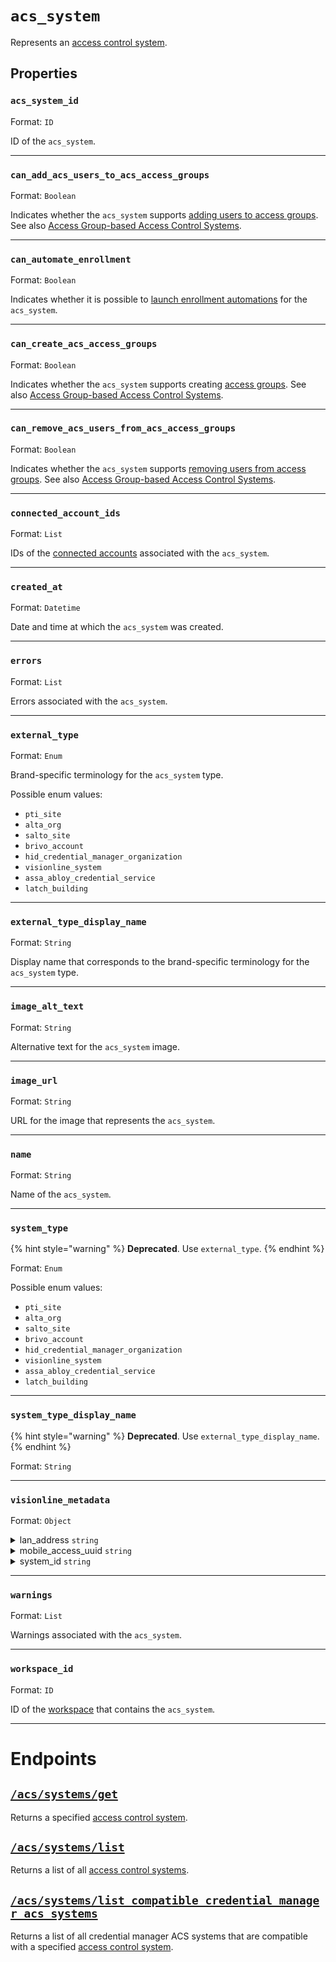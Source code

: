 # `acs_system`

Represents an [access control system](https://docs.seam.co/latest/capability-guides/access-systems).

## Properties

### `acs_system_id`

Format: `ID`

ID of the `acs_system`.


---

### `can_add_acs_users_to_acs_access_groups`

Format: `Boolean`

Indicates whether the `acs_system` supports [adding users to access groups](https://docs.seam.co/latest/capability-guides/access-systems/assigning-users-to-access-groups#add-an-acs-user-to-an-access-group). See also [Access Group-based Access Control Systems](../../../capability-guides/access-systems/understanding-access-control-system-differences.md#access-group-based-access-control-systems).


---

### `can_automate_enrollment`

Format: `Boolean`

Indicates whether it is possible to [launch enrollment automations](https://docs.seam.co/latest/capability-guides/mobile-access-in-development/issuing-mobile-credentials-from-an-access-control-system#prepare-the-phones-for-a-user-identity-to-start-receiving-mobile-credentials-using-an-enrollment-aut) for the `acs_system`.


---

### `can_create_acs_access_groups`

Format: `Boolean`

Indicates whether the `acs_system` supports creating [access groups](https://docs.seam.co/latest/capability-guides/access-systems/assigning-users-to-access-groups). See also [Access Group-based Access Control Systems](../../../capability-guides/access-systems/understanding-access-control-system-differences.md#access-group-based-access-control-systems).


---

### `can_remove_acs_users_from_acs_access_groups`

Format: `Boolean`

Indicates whether the `acs_system` supports [removing users from access groups](https://docs.seam.co/latest/capability-guides/access-systems/assigning-users-to-access-groups#remove-an-acs-user-from-an-access-group). See also [Access Group-based Access Control Systems](../../../capability-guides/access-systems/understanding-access-control-system-differences.md#access-group-based-access-control-systems).


---

### `connected_account_ids`

Format: `List`

IDs of the [connected accounts](../../../core-concepts/connected-accounts/README.md) associated with the `acs_system`.


---

### `created_at`

Format: `Datetime`

Date and time at which the `acs_system` was created.


---

### `errors`

Format: `List`

Errors associated with the `acs_system`.


---

### `external_type`

Format: `Enum`

Brand-specific terminology for the `acs_system` type.

Possible enum values:
- `pti_site`
- `alta_org`
- `salto_site`
- `brivo_account`
- `hid_credential_manager_organization`
- `visionline_system`
- `assa_abloy_credential_service`
- `latch_building`


---

### `external_type_display_name`

Format: `String`

Display name that corresponds to the brand-specific terminology for the `acs_system` type.


---

### `image_alt_text`

Format: `String`

Alternative text for the `acs_system` image.


---

### `image_url`

Format: `String`

URL for the image that represents the `acs_system`.


---

### `name`

Format: `String`

Name of the `acs_system`.


---

### `system_type`

{% hint style="warning" %}
**Deprecated**. Use `external_type`.
{% endhint %}

Format: `Enum`

Possible enum values:
- `pti_site`
- `alta_org`
- `salto_site`
- `brivo_account`
- `hid_credential_manager_organization`
- `visionline_system`
- `assa_abloy_credential_service`
- `latch_building`


---

### `system_type_display_name`

{% hint style="warning" %}
**Deprecated**. Use `external_type_display_name`.
{% endhint %}

Format: `String`


---

### `visionline_metadata`

Format: `Object`

<details>
<summary>lan_address <code>string</code></summary>
IP address or hostname of the main Visionline server relative to the Seam Bridge on the local network.
</details>
<details>
<summary>mobile_access_uuid <code>string</code></summary>
Keyset loaded into a reader. Mobile keys and reader administration tools securely authenticate only with readers programmed with a matching keyset.
</details>
<details>
<summary>system_id <code>string</code></summary>
Unique ID assigned by the ASSA ABLOY licensing team that identifies each hotel in your credential manager.
</details>

---

### `warnings`

Format: `List`

Warnings associated with the `acs_system`.


---

### `workspace_id`

Format: `ID`

ID of the [workspace](../../../core-concepts/workspaces/README.md) that contains the `acs_system`.


---

# Endpoints

## [`/acs/systems/get`](./get.md)

Returns a specified [access control system](https://docs.seam.co/latest/capability-guides/access-systems).
## [`/acs/systems/list`](./list.md)

Returns a list of all [access control systems](https://docs.seam.co/latest/capability-guides/access-systems).
## [`/acs/systems/list_compatible_credential_manager_acs_systems`](./list_compatible_credential_manager_acs_systems.md)

Returns a list of all credential manager ACS systems that are compatible with a specified
[access control system](https://docs.seam.co/latest/capability-guides/access-systems).
